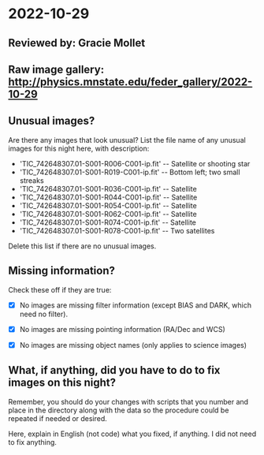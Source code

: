 # 2022-10-29

## Reviewed by:   Gracie Mollet

## Raw image gallery: http://physics.mnstate.edu/feder_gallery/2022-10-29

## Unusual images?

Are there any images that look unusual? List the file name of any unusual images for this night here, with description:

+ 'TIC_742648307.01-S001-R006-C001-ip.fit' -- Satellite or shooting star
+ 'TIC_742648307.01-S001-R019-C001-ip.fit' -- Bottom left; two small streaks
+ 'TIC_742648307.01-S001-R036-C001-ip.fit' -- Satellite
+ 'TIC_742648307.01-S001-R044-C001-ip.fit' -- Satellite
+ 'TIC_742648307.01-S001-R054-C001-ip.fit' -- Satellite
+ 'TIC_742648307.01-S001-R062-C001-ip.fit' -- Satellite
+ 'TIC_742648307.01-S001-R074-C001-ip.fit' -- Satellite
+ 'TIC_742648307.01-S001-R078-C001-ip.fit' -- Two satellites

Delete this list if there are no unusual images.

## Missing information?

Check these off if they are true:

- [x] No images are missing filter information (except BIAS and DARK, which need no filter).
- [x] No images are missing pointing information (RA/Dec and WCS)
- [x] No images are missing object names (only applies to science images)


## What, if anything, did you have to do to fix images on this night?

Remember, you should do your changes with scripts that you number and place in the
directory along with the data so the procedure could be repeated if needed or
desired.

Here, explain in English (not code) what you fixed, if anything.
I did not need to fix anything. 
